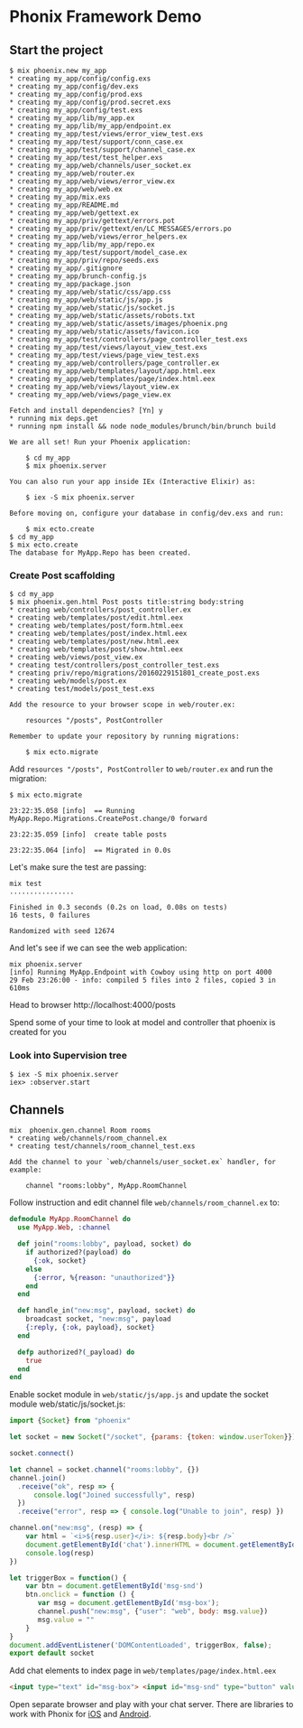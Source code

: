# Phonix Framework Demo

## Start the project

```
$ mix phoenix.new my_app
* creating my_app/config/config.exs
* creating my_app/config/dev.exs
* creating my_app/config/prod.exs
* creating my_app/config/prod.secret.exs
* creating my_app/config/test.exs
* creating my_app/lib/my_app.ex
* creating my_app/lib/my_app/endpoint.ex
* creating my_app/test/views/error_view_test.exs
* creating my_app/test/support/conn_case.ex
* creating my_app/test/support/channel_case.ex
* creating my_app/test/test_helper.exs
* creating my_app/web/channels/user_socket.ex
* creating my_app/web/router.ex
* creating my_app/web/views/error_view.ex
* creating my_app/web/web.ex
* creating my_app/mix.exs
* creating my_app/README.md
* creating my_app/web/gettext.ex
* creating my_app/priv/gettext/errors.pot
* creating my_app/priv/gettext/en/LC_MESSAGES/errors.po
* creating my_app/web/views/error_helpers.ex
* creating my_app/lib/my_app/repo.ex
* creating my_app/test/support/model_case.ex
* creating my_app/priv/repo/seeds.exs
* creating my_app/.gitignore
* creating my_app/brunch-config.js
* creating my_app/package.json
* creating my_app/web/static/css/app.css
* creating my_app/web/static/js/app.js
* creating my_app/web/static/js/socket.js
* creating my_app/web/static/assets/robots.txt
* creating my_app/web/static/assets/images/phoenix.png
* creating my_app/web/static/assets/favicon.ico
* creating my_app/test/controllers/page_controller_test.exs
* creating my_app/test/views/layout_view_test.exs
* creating my_app/test/views/page_view_test.exs
* creating my_app/web/controllers/page_controller.ex
* creating my_app/web/templates/layout/app.html.eex
* creating my_app/web/templates/page/index.html.eex
* creating my_app/web/views/layout_view.ex
* creating my_app/web/views/page_view.ex

Fetch and install dependencies? [Yn] y
* running mix deps.get
* running npm install && node node_modules/brunch/bin/brunch build

We are all set! Run your Phoenix application:

    $ cd my_app
    $ mix phoenix.server

You can also run your app inside IEx (Interactive Elixir) as:

    $ iex -S mix phoenix.server

Before moving on, configure your database in config/dev.exs and run:

    $ mix ecto.create
$ cd my_app
$ mix ecto.create
The database for MyApp.Repo has been created.
```


### Create Post scaffolding

```
$ cd my_app
$ mix phoenix.gen.html Post posts title:string body:string
* creating web/controllers/post_controller.ex
* creating web/templates/post/edit.html.eex
* creating web/templates/post/form.html.eex
* creating web/templates/post/index.html.eex
* creating web/templates/post/new.html.eex
* creating web/templates/post/show.html.eex
* creating web/views/post_view.ex
* creating test/controllers/post_controller_test.exs
* creating priv/repo/migrations/20160229151801_create_post.exs
* creating web/models/post.ex
* creating test/models/post_test.exs

Add the resource to your browser scope in web/router.ex:

    resources "/posts", PostController

Remember to update your repository by running migrations:

    $ mix ecto.migrate
```

Add `resources "/posts", PostController` to `web/router.ex` and run the migration:

```
$ mix ecto.migrate

23:22:35.058 [info]  == Running MyApp.Repo.Migrations.CreatePost.change/0 forward

23:22:35.059 [info]  create table posts

23:22:35.064 [info]  == Migrated in 0.0s
```

Let's make sure the test are passing:

```
mix test
................

Finished in 0.3 seconds (0.2s on load, 0.08s on tests)
16 tests, 0 failures

Randomized with seed 12674
```

And let's see if we can see the web application:

```
mix phoenix.server
[info] Running MyApp.Endpoint with Cowboy using http on port 4000
29 Feb 23:26:00 - info: compiled 5 files into 2 files, copied 3 in 610ms
```

Head to browser http://localhost:4000/posts

Spend some of your time to look at model and controller that phoenix is created for you

### Look into Supervision tree

```
$ iex -S mix phoenix.server
iex> :observer.start
```

## Channels

```
mix  phoenix.gen.channel Room rooms
* creating web/channels/room_channel.ex
* creating test/channels/room_channel_test.exs

Add the channel to your `web/channels/user_socket.ex` handler, for example:

    channel "rooms:lobby", MyApp.RoomChannel
```

Follow instruction and edit channel file `web/channels/room_channel.ex` to:
```elixir
defmodule MyApp.RoomChannel do
  use MyApp.Web, :channel

  def join("rooms:lobby", payload, socket) do
    if authorized?(payload) do
      {:ok, socket}
    else
      {:error, %{reason: "unauthorized"}}
    end
  end

  def handle_in("new:msg", payload, socket) do
    broadcast socket, "new:msg", payload
    {:reply, {:ok, payload}, socket}
  end

  defp authorized?(_payload) do
    true
  end
end
```

Enable socket module in `web/static/js/app.js` and update the socket module web/static/js/socket.js:

```javascript
import {Socket} from "phoenix"

let socket = new Socket("/socket", {params: {token: window.userToken}})

socket.connect()

let channel = socket.channel("rooms:lobby", {})
channel.join()
  .receive("ok", resp => {
      console.log("Joined successfully", resp)
  })
  .receive("error", resp => { console.log("Unable to join", resp) })

channel.on("new:msg", (resp) => {
    var html = `<i>${resp.user}</i>: ${resp.body}<br />`
    document.getElementById('chat').innerHTML = document.getElementById('chat').innerHTML + html
    console.log(resp)
})

let triggerBox = function() {
    var btn = document.getElementById('msg-snd')
    btn.onclick = function () {
       var msg = document.getElementById('msg-box');
       channel.push("new:msg", {"user": "web", body: msg.value})
       msg.value = ""
    }
}
document.addEventListener('DOMContentLoaded', triggerBox, false);
export default socket
```

Add chat elements to index page in `web/templates/page/index.html.eex`

```html
<input type="text" id="msg-box"> <input id="msg-snd" type="button" value="send!"> <div id="chat">
```

Open separate browser and play with your chat server.
There are libraries to work with Phonix for [iOS](https://github.com/davidstump/SwiftPhoenixClient) and [Android](https://github.com/eoinsha/JavaPhoenixChannels).
